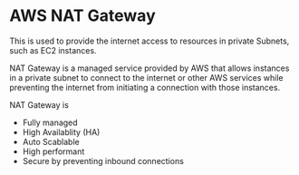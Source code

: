 # AWS NAT Gateway

This is used to provide the internet access to resources in private Subnets, such as EC2 instances.

NAT Gateway is a managed service provided by AWS that allows instances in a private subnet to connect to the internet or other AWS services while preventing the internet from initiating a connection with those instances.

NAT Gateway is

- Fully managed
- High Availablity (HA)
- Auto Scablable
- High performant
- Secure by preventing inbound connections

